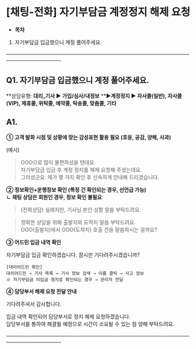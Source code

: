 # [채팅-전화] 자기부담금 계정정지 해제 요청

* **목차**

1. 자기부담금 입금했으니 계정 풀어주세요.

─────────────────────────────────────────────────────────────────

**Q1. 자기부담금 입금했으니 계정 풀어주세요.**
-----------------------------

**상담유형: **대리\_기사 ▶ 가입/심사/내정보** **▶****계정정지 ▶ 자사콜(일반), 자사콜(VIP), 제휴콜, 위탁콜, 예약콜, 탁송콜, 맞춤콜, 기타****

**A1.**
-------

**① 고객 발화 시점 및 상황에 맞는 감성표현 활용 필요 (호응, 공감, 양해, 사과)**

(예시)  
> OOO으로 많이 불편하셨을 텐데요.   
> 자기부담금 입금 후 계정 정지를 해제 요청해 주셨는데요.  
> 그러셨군요. 제가 몇 가지 확인 후 신속하게 안내해 드리겠습니다.

**② 정보확인+운행정보 확인 (특정 건 확인되는 경우, 선언급 가능)**  
**ㄴ 채팅 상담은 회원인 경우, 정보 확인 불필요**

> (전화상담) 실례지만, 기사님 본인 성함 말씀 부탁드려요.

> 정확한 상담을 위해 출발지와 도착지 말씀 부탁드려요.  
> OOO(출발지)에서 OOO(도착지) 호출 건을 말씀하시는 걸까요?

**③ 어드민 입금 내역 확인**

자기부담금 입금 확인하겠습니다. 잠시만 기다려주시겠습니까?

```
[대리어드민 확인]  
대리어드민 → 기사 목록 → 기사 정보 검색 → 이름 클릭 → 사고 정보  
※ 자기부담금 미입금 정지로 확인되는 경우 → 관리자 전달
```

**④ 담당부서 해제 요청 전달 안내**

기다려주셔서 감사합니다.

입금 내역 확인되어 담당부서로 정지 해제 요청하겠습니다.  
담당부서를 통하여 해결될 예정으로 시간이 소요될 수 있는 점 양해 부탁드려요.

─────────────────────────────────────────────────────────────────